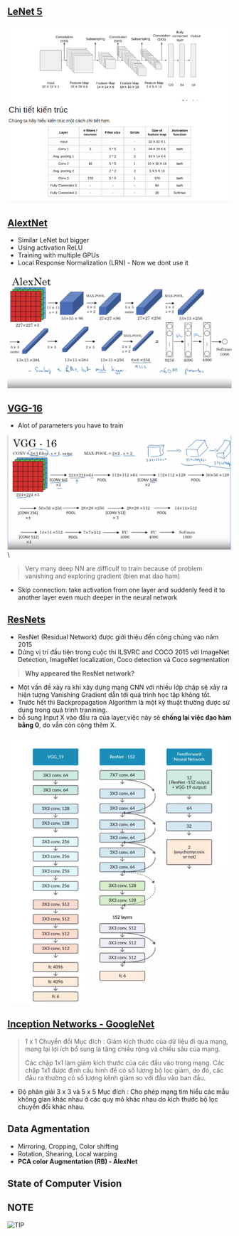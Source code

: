 ## **[LeNet 5](https://www.analyticsvidhya.com/blog/2021/03/the-architecture-of-lenet-5/)**

![Lenet 5](https://github.com/denotevn/Deep-Learning-Specialization-Coursera/blob/main/C4%20-%20Convolutional%20Neural%20Networks/Week%202/images/Lenet%205.png)

## **[AlextNet](https://www.phamduytung.com/blog/2018-06-15-understanding-alexnet/)**
+ Similar LeNet but bigger
+ Using activation ReLU
+ Training with multiple GPUs
+ Local Response Normalization (LRN) - Now we dont use it

![AlextNet](https://github.com/denotevn/Deep-Learning-Specialization-Coursera/blob/main/C4%20-%20Convolutional%20Neural%20Networks/Week%202/images/AlexNet.png)


## **[VGG-16](https://www.geeksforgeeks.org/vgg-16-cnn-model/)**
+ Alot of parameters you have to train

![VCG-16](https://github.com/denotevn/Deep-Learning-Specialization-Coursera/blob/main/C4%20-%20Convolutional%20Neural%20Networks/Week%202/images/VCG%20-%2016.png)\


> Very many deep NN are difficulf to train because of problem vanishing and exploring gradient (bien mat dao ham)
+ Skip connection: take activation from one layer  and suddenly feed it to another layer even much deeper in the neural network

## **[ResNets](https://viblo.asia/p/gioi-thieu-mang-resnet-vyDZOa7R5wj)**
+ ResNet (Residual Network) được giới thiệu đến công chúng vào năm 2015 
+ Dứng vị trí đầu tiên trong cuộc thi ILSVRC and COCO 2015 với ImageNet Detection, ImageNet localization, Coco detection và Coco segmentation
> **Why appeared the ResNet network?**
+ Một vấn đề xảy ra khi xây dựng mạng CNN với nhiều lớp chập sẽ xảy ra hiện tượng Vanishing Gradient dẫn tới quá trình học tập không tốt.
+ Trước hết thì Backpropagation Algorithm là một kỹ thuật thường được sử dụng trong quá trình tranining.
+ bổ sung Input X vào đầu ra của layer,việc này sẽ **chống lại việc đạo hàm bằng 0**, do vẫn còn cộng thêm X.

![Resnet](https://github.com/denotevn/Deep-Learning-Specialization-Coursera/blob/main/C4%20-%20Convolutional%20Neural%20Networks/Week%202/images/Resnet.png)

## **[Inception Networks - GoogleNet](https://towardsdatascience.com/deep-learning-understand-the-inception-module-56146866e652 )**
> 1 x 1 Chuyển đổi
> Mục đích : Giảm kích thước của dữ liệu đi qua mạng, mang lại lợi ích bổ sung là tăng chiều rộng và chiều sâu của mạng.
> 
> Các chập 1x1 làm giảm kích thước của các đầu vào trong mạng. Các chập 1x1 được định cấu hình để có số lượng bộ lọc giảm, do đó, các đầu ra thường có số lượng kênh giảm so với đầu vào ban đầu.

+ Độ phân giải 3 x 3 và 5 x 5
Mục đích : Cho phép mạng tìm hiểu các mẫu không gian khác nhau ở các quy mô khác nhau do kích thước bộ lọc chuyển đổi khác nhau.

## **Data Agmentation**
+ Mirroring, Cropping, Color shifting
+ Rotation, Shearing, Local warping
+ **PCA color Augmentation (RB) - AlexNet**

## **State of Computer Vision**
## **NOTE**
![TIP]()